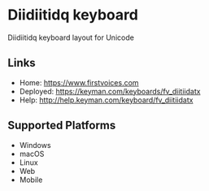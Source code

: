 Diidiitidq keyboard
======================

Diidiitidq keyboard layout for Unicode

Links
-----

 * Home:     <https://www.firstvoices.com>
 * Deployed: <https://keyman.com/keyboards/fv_diitiidatx>
 * Help:     <http://help.keyman.com/keyboard/fv_diitiidatx>
 
Supported Platforms
-------------------

 * Windows
 * macOS
 * Linux
 * Web
 * Mobile

